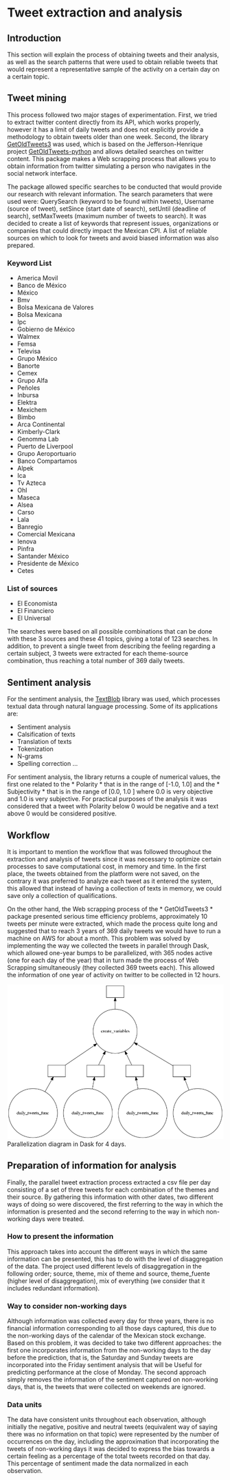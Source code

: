 # Tweet extraction and analysis

## Introduction

This section will explain the process of obtaining tweets and their analysis, as well as the search patterns that were used to obtain reliable tweets that would represent a representative sample of the activity on a certain day on a certain topic.

## Tweet mining

This process followed two major stages of experimentation. First, we tried to extract twitter content directly from its API, which works properly, however it has a limit of daily tweets and does not explicitly provide a methodology to obtain tweets older than one week. Second, the library [GetOldTweets3](https://pypi.org/project/GetOldTweets3/) was used, which is based on the Jefferson-Henrique project [GetOldTweets-python](https://github.com/Jefferson-Henrique/GetOldTweets-python) and allows detailed searches on twitter content. This package makes a Web scrapping process that allows you to obtain information from twitter simulating a person who navigates in the social network interface.

The package allowed specific searches to be conducted that would provide our research with relevant information. The search parameters that were used were: QuerySearch (keyword to be found within tweets), Username (source of tweet), setSince (start date of search), setUntil (deadline of search), setMaxTweets (maximum number of tweets to search). It was decided to create a list of keywords that represent issues, organizations or companies that could directly impact the Mexican CPI. A list of reliable sources on which to look for tweets and avoid biased information was also prepared.

### Keyword List

* America Movil
* Banco de México
* México
* Bmv
* Bolsa Mexicana de Valores
* Bolsa Mexicana
* Ipc
* Gobierno de México
* Walmex
* Femsa
* Televisa
* Grupo México
* Banorte
* Cemex
* Grupo Alfa
* Peñoles
* Inbursa
* Elektra
* Mexichem
* Bimbo
* Arca Continental
* Kimberly-Clark
* Genomma Lab
* Puerto de Liverpool
* Grupo Aeroportuario
* Banco Compartamos 
* Alpek
* Ica
* Tv Azteca
* Ohl
* Maseca
* Alsea
* Carso
* Lala
* Banregio
* Comercial Mexicana
* Ienova
* Pinfra
* Santander México
* Presidente de México
* Cetes

### List of sources

* El Economista
* El Financiero
* El Universal

The searches were based on all possible combinations that can be done with these 3 sources and these 41 topics, giving a total of 123 searches. In addition, to prevent a single tweet from describing the feeling regarding a certain subject, 3 tweets were extracted for each theme-source combination, thus reaching a total number of 369 daily tweets.

## Sentiment analysis

For the sentiment analysis, the [TextBlob](https://textblob.readthedocs.io/en/dev/) library was used, which processes textual data through natural language processing. Some of its applications are:

* Sentiment analysis
* Calsification of texts
* Translation of texts
* Tokenization
* N-grams
* Spelling correction ...

For sentiment analysis, the library returns a couple of numerical values, the first one related to the * Polarity * that is in the range of [-1.0, 1.0] and the * Subjectivity * that is in the range of [0.0, 1.0 ] where 0.0 is very objective and 1.0 is very subjective. For practical purposes of the analysis it was considered that a tweet with Polarity below 0 would be negative and a text above 0 would be considered positive.

## Workflow

It is important to mention the workflow that was followed throughout the extraction and analysis of tweets since it was necessary to optimize certain processes to save computational cost, in memory and time. In the first place, the tweets obtained from the platform were not saved, on the contrary it was preferred to analyze each tweet as it entered the system, this allowed that instead of having a collection of texts in memory, we could save only a collection of qualifications.

On the other hand, the Web scrapping process of the * GetOldTweets3 * package presented serious time efficiency problems, approximately 10 tweets per minute were extracted, which made the process quite long and suggested that to reach 3 years of 369 daily tweets we would have to run a machine on AWS for about a month. This problem was solved by implementing the way we collected the tweets in parallel through Dask, which allowed one-year bumps to be parallelized, with 365 nodes active (one for each day of the year) that in turn made the process of Web Scrapping simultaneously (they collected 369 tweets each). This allowed the information of one year of activity on twitter to be collected in 12 hours.

![Dask Parallel Tweet Download]( twitter/scripts/dask_vis.png)
Parallelization diagram in Dask for 4 days.

## Preparation of information for analysis

Finally, the parallel tweet extraction process extracted a csv file per day consisting of a set of three tweets for each combination of the themes and their source. By gathering this information with other dates, two different ways of doing so were discovered, the first referring to the way in which the information is presented and the second referring to the way in which non-working days were treated.

### How to present the information

This approach takes into account the different ways in which the same information can be presented, this has to do with the level of disaggregation of the data. The project used different levels of disaggregation in the following order; source, theme, mix of theme and source, theme_fuente (higher level of disaggregation), mix of everything (we consider that it includes redundant information).
 
### Way to consider non-working days

Although information was collected every day for three years, there is no financial information corresponding to all those days captured, this due to the non-working days of the calendar of the Mexican stock exchange. Based on this problem, it was decided to take two different approaches: the first one incorporates information from the non-working days to the day before the prediction, that is, the Saturday and Sunday tweets are incorporated into the Friday sentiment analysis that will be Useful for predicting performance at the close of Monday. The second approach simply removes the information of the sentiment captured on non-working days, that is, the tweets that were collected on weekends are ignored.

### Data units

The data have consistent units throughout each observation, although initially the negative, positive and neutral tweets (equivalent way of saying there was no information on that topic) were represented by the number of occurrences on the day, including the approximation that incorporating the tweets of non-working days it was decided to express the bias towards a certain feeling as a percentage of the total tweets recorded on that day. This percentage of sentiment made the data normalized in each observation.
